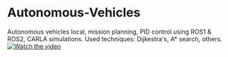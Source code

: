 # Autonomous-Vehicles
Autonomous vehicles local, mission planning, PID control using ROS1 & ROS2, CARLA simulations.
Used techniques: Dijkestra's, A* search, others.
[![Watch the video](https://raw.githubusercontent.com/marawanazmy/Autonomous-vehicles/main/assets/thumbnail.jpg)](https://github.com/Marawanazmy/ahutonomous-vehicles/main/assets/video.mp4)
